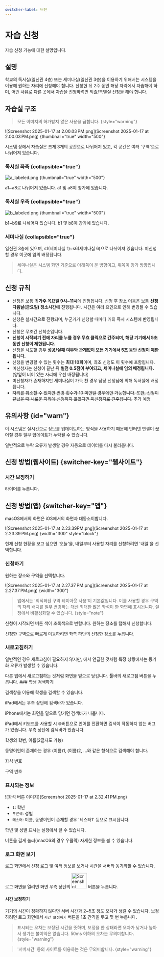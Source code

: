 ```yaml
---
switcher-label: 버전
---
```


# 자습 신청

자습 신청 기능에 대한 설명입니다.

## 설명

학교의 독서실(일신관 4층) 또는 세미나실(일신관 3층)을 이용하기 위해서는 시스템을 이용해 원하는 자리에 신청해야 합니다.
신청한 뒤 2주 동안 해당 자리에서 자습해야 하며, 어떤 사유로 다른 곳에서 자습을 진행하려면 외출/특별실 신청을 해야 합니다.

## 자습실 구조

> 모든 이미지의 허가받지 않은 사용을 금합니다.
> {style="warning"}

![Screenshot 2025-01-17 at 2.00.03 PM.png](Screenshot 2025-01-17 at 2.00.03 PM.png)
{thumbnail="true" width="500"}

시스템 상에서 자습실은 크게 3개의 공간으로 나뉘어져 있고, 각 공간은 여러 '구역'으로 나뉘어져 있습니다.

### 독서실 좌측 {collapsible="true"}

![a_labeled.png](a_labeled.png)
{thumbnail="true" width="500"}

a1~a8로 나뉘어져 있습니다. a1 및 a8이 창가에 있습니다.

### 독서실 우측 {collapsible="true"}

![b_labeled.png](b_labeled.png)
{thumbnail="true" width="500"}

b1~b9로 나뉘어져 있습니다. b1 및 b8이 창가에 있습니다.

### 세미나실 {collapsible="true"}

일신관 3층에 있으며, s1(세미나실 1)~s6(세미나실 6)으로 나뉘어져 있습니다. 미신청할 경우 이곳에 임의 배정됩니다.

> 세미나실은 시스템 화면 기준으로 아래쪽이 문 방향이고, 위쪽이 창가 방향입니다.

## 신청 규칙

+ 신청은 보통 **귀가주 목요일 9시~11시**에 진행됩니다. 신청 후 장소 이동은 보통 **신청 다음날(금요일) 청소시간**에 진행됩니다. 시간은 여러 요인으로 인해 변경될 수 있습니다.
+ 신청은 실시간으로 진행되며, 누군가가 신청할 때마다 거의 즉시 시스템에 반영됩니다.
+ 신청은 무조건 선착순입니다.
+ **신청이 시작되기 전에 자리를 누를 경우 무효 클릭으로 간주되며, 해당 기기에서 5초 동안 신청이 제한됩니다.**
+ 신청을 시도할 경우 **성공/실패 여부와 관계없이 <u>모든 기기에서</u> 5초 동안 신청이 제한됩니다.**
+ 신청을 변경할 수 있는 횟수는 **최대 10회**이며, 최초 신청도 이 횟수에 포함됩니다.
+ 미신청자는 신청이 끝난 뒤 **벌점 0.5점이 부여되고, 세미나실에 임의 배정됩니다.** (양옆이 비어 있는 자리에 우선 배정됩니다)
+ 미신청자가 존재하지만 세미나실이 가득 찬 경우 담당 선생님에 의해 독서실에 배정됩니다.
+ ~~자리를 취소할 수 있지만 변경 횟수가 10 미만일 경우에만 가능합니다. 또한, 신청이 끝났을 때 새로운 자리에 신청하지 않았다면 미신청자로 간주됩니다.~~ 추가 예정

## 유의사항 {id="warn"}
이 시스템은 실시간으로 정보를 업데이트하는 방식을 사용하기 때문에 인터넷 연결이 끊어질 경우 일부 업데이트가 누락될 수 있습니다.

일반적으로 누락 오류가 발생할 경우 자동으로 데이터를 다시 불러옵니다.



## 신청 방법(웹사이트) {switcher-key="웹사이트"}

### 시간 보정하기
타이머를 누릅니다.

## 신청 방법(앱) {switcher-key="앱"}

macOS에서의 화면은 iOS에서의 화면과 대동소이합니다.

![Screenshot 2025-01-17 at 2.23.39PM.png](Screenshot 2025-01-17 at 2.23.39 PM.png)
{width="300" style="block"}

현재 신청 현황을 보고 싶으면 '오늘'을, 내일부터 사용할 자리를 신청하려면 '내일'을 선택합니다.

### 신청하기

원하는 장소와 구역을 선택합니다.

![Screenshot 2025-01-17 at 2.27.37 PM.png](Screenshot 2025-01-17 at 2.27.37 PM.png)
{width="300"}

> 앱에서는 '최적화된 구역 레이아웃 사용'이 기본값입니다. 이를 사용할 경우 구역의 자리 배치를 일부 변경하는 대신 최대한 많은 좌석이 한 화면에 표시됩니다.
> 설정에서 비활성화할 수 있습니다.
> {style="note"}

신청이 시작되면 버튼 색이 초록색으로 변합니다. 원하는 장소를 탭해서 신청합니다.

신청한 구역으로 빠르게 이동하려면 좌측 하단의 신청한 장소를 누릅니다.

### 새로고침하기

일반적인 경우 새로고침이 필요하지 않지만, [](#warn)에서 언급한 것처럼 특정 상황에서는 동기화 오류가 발생할 수 있습니다.

<tabs group="os">
<tab title="iOS" group-key="ios">
다른 앱에서 새로고침하는 것처럼 화면을 밑으로 당깁니다.
</tab>
<tab title="macOS" group-key="macos">
툴바의 새로고침 버튼을 누릅니다.
</tab>
</tabs>
### 학생 검색하기

검색창을 이용해 학생을 검색할 수 있습니다.

<tabs group="os">
<tab title="iOS" group-key="ios">
iPad에서는 우측 상단에 검색바가 있습니다.

iPhone에서는 화면을 밑으로 당기면 검색바가 나옵니다.

<warning>
iPad에서 키보드를 사용할 시 🌐버튼으로 언어를 전환하면 검색이 작동하지 않는 버그가 있습니다. 
</warning>
</tab>
<tab title="macOS" group-key="macos">
우측 상단에 검색바가 있습니다.
</tab>
</tabs>

<procedure title="검색 방법">
<step>
<p>학생의 학번, 이름(2글자도 가능)</p>
<note>
동명이인이 존재하는 경우 (이름)1, (이름)2, ...와 같은 형식으로 검색해야 합니다.
</note>
</step>
<step>
<p>좌석 번호</p>
</step>
<step>
<p>구역 번호</p>
</step>
</procedure>

### 표시되는 정보

![좌석 버튼 이미지](Screenshot 2025-01-17 at 2.32.41 PM.png)

+ `1`: 학년
+ `푸른색`: 성별
+ `테스터`: 이름, 동명이인이 존재할 경우 '테스터1' 등으로 표시됩니다.

학년 및 성별 표시는 설정에서 끌 수 있습니다.

버튼을 길게 눌러(macOS의 경우 우클릭) 자세한 정보를 볼 수 있습니다.

### 로그 화면 보기

로그 화면에서 신청 로그 및 여러 정보를 보거나 시간을 서버와 동기화할 수 있습니다.

로그 화면을 열려면 화면 우측 상단의
<img src="Screenshot 2025-01-17 at 2.39.18 PM.png" alt="Screenshot 2025-01-17 at 2.39.18 PM.png" width="50" style="inline" />  버튼을 누릅니다.

#### 시간 보정하기

기기의 시간이 정확하지 않다면 서버 시간과 2~5초 정도 오차가 생길 수 있습니다.
보정하려면 로그 화면에서 `시간 보정하기` 버튼을 1초 간격을 두고 몇 번 누릅니다.

> 표시되는 오차는 보정된 시간을 뜻하며, 보정을 한 상태라면 오차가 낮거나 높아서 생기는 불이익은 없습니다. 50ms 이하의 오차는 무의미합니다.
> {style="warning"}

> '서버시간' 등의 사이트를 이용하는 것은 무의미합니다.
> {style="warning"}
